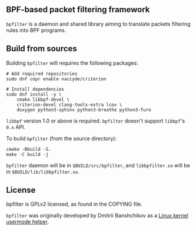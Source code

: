 BPF-based packet filtering framework
---

`bpfilter` is a daemon and shared library aiming to translate packets filtering rules into BPF programs.

## Build from sources

Building `bpfilter` will requires the following packages:

```shell
# Add required repositories
sudo dnf copr enable naccyde/criterion

# Install dependencies
sudo dnf install -y \
    cmake libbpf-devel \
    criterion-devel clang-tools-extra lcov \
    doxygen python3-sphinx python3-breathe python3-furo
```

`libbpf` version 1.0 or above is required. `bpfilter` doesn't support `libbpf`'s `0.x` API.

To build `bpfilter` (from the source directory):
```shell
cmake -Bbuild -S.
make -C build -j
```

`bpfilter` daemon will be in `$BUILD/src/bpfilter`, and `libbpfilter.so` will be in `$BUILD/lib/libbpfilter.so`.

## License

bpfilter is GPLv2 licensed, as found in the COPYING file.

`bpfilter` was originally developed by Dmitrii Banshchikov as a [Linux kernel usermode helper](https://lore.kernel.org/bpf/20210829183608.2297877-1-me@ubique.spb.ru/).

